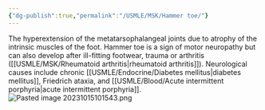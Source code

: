 ```yaml
---
{"dg-publish":true,"permalink":"/USMLE/MSK/Hammer toe/"}
---
```


The hyperextension of the metatarsophalangeal joints due to atrophy of the intrinsic muscles of the foot. Hammer toe is a sign of motor neuropathy but can also develop after ill-fitting footwear, trauma or arthritis ([[USMLE/MSK/Rheumatoid arthritis\|rheumatoid arthritis]]). Neurological causes include chronic [[USMLE/Endocrine/Diabetes mellitus\|diabetes mellitus]], Friedrich ataxia, and [[USMLE/Blood/Acute intermittent porphyria\|acute intermittent porphyria]].![Pasted image 20231015101543.png](/img/user/appendix/Pasted%20image%2020231015101543.png)
